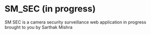# SM_SEC (in progress)
SM SEC is a camera security surveillance web application in progress brought to you by Sarthak Mishra
